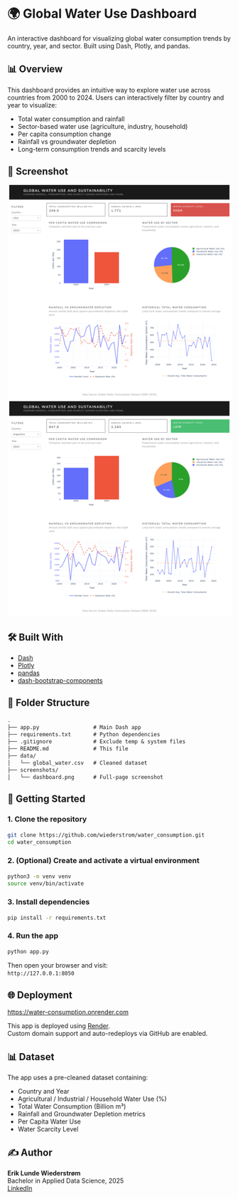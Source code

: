 # 🌍 Global Water Use Dashboard

An interactive dashboard for visualizing global water consumption trends by country, year, and sector. Built using Dash, Plotly, and pandas.

## 📊 Overview

This dashboard provides an intuitive way to explore water use across countries from 2000 to 2024. Users can interactively filter by country and year to visualize:

- Total water consumption and rainfall
- Sector-based water use (agriculture, industry, household)
- Per capita consumption change
- Rainfall vs groundwater depletion
- Long-term consumption trends and scarcity levels

## 📸 Screenshot

![Dashboard Screenshot](screenshots/screenshot1.png)
![Dashboard Screenshot](screenshots/screenshot2.png)

## 🛠️ Built With

- [Dash](https://dash.plotly.com/)  
- [Plotly](https://plotly.com/python/)  
- [pandas](https://pandas.pydata.org/)  
- [dash-bootstrap-components](https://dash-bootstrap-components.opensource.faculty.ai/)

## 📂 Folder Structure

```
.
├── app.py                 # Main Dash app
├── requirements.txt       # Python dependencies
├── .gitignore             # Exclude temp & system files
├── README.md              # This file
├── data/
│   └── global_water.csv   # Cleaned dataset
├── screenshots/
│   └── dashboard.png      # Full-page screenshot
```

## 🚀 Getting Started

### 1. Clone the repository

```bash
git clone https://github.com/wiederstrom/water_consumption.git
cd water_consumption
```

### 2. (Optional) Create and activate a virtual environment

```bash
python3 -m venv venv
source venv/bin/activate
```

### 3. Install dependencies

```bash
pip install -r requirements.txt
```

### 4. Run the app

```bash
python app.py
```

Then open your browser and visit:  
`http://127.0.0.1:8050`

## 🌐 Deployment

https://water-consumption.onrender.com

This app is deployed using [Render](https://render.com/).  
Custom domain support and auto-redeploys via GitHub are enabled.

## 📊 Dataset

The app uses a pre-cleaned dataset containing:

- Country and Year
- Agricultural / Industrial / Household Water Use (%)
- Total Water Consumption (Billion m³)
- Rainfall and Groundwater Depletion metrics
- Per Capita Water Use
- Water Scarcity Level

## ✍️ Author

**Erik Lunde Wiederstrøm**  
Bachelor in Applied Data Science, 2025  
[LinkedIn](https://linkedin.com/in/wiederstrom)
